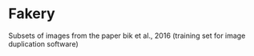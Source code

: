 # Fakery
Subsets of images from the paper bik et al., 2016 (training set for image duplication software)

